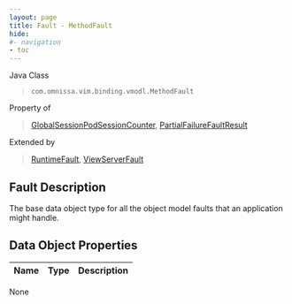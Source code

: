 ```yaml
---
layout: page
title: Fault - MethodFault
hide:
#- navigation
- toc
---
```








Java Class
> `com.omnissa.vim.binding.vmodl.MethodFault`

Property of
> [GlobalSessionPodSessionCounter](vdi.users.GlobalSessionQueryService.PodSessionCounter.md#field_detail), [PartialFailureFaultResult](vdi.fault.PartialFailureFault.PartialFailureFaultResult.md#field_detail)

Extended by
> [RuntimeFault](vmodl.RuntimeFault.md), [ViewServerFault](vdi.fault.ViewServerFault.md)


## Fault Description

The base data object type for all the object model faults that an application might handle.

## Data Object Properties

 Name | Type | Description
:---|:---:|:---
None


 
